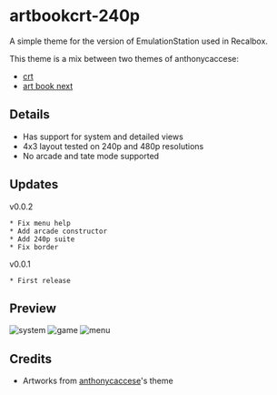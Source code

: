 # artbookcrt-240p

A simple theme for the version of EmulationStation used in Recalbox.

This theme is a mix between two themes of anthonycaccese:
- [crt](https://github.com/anthonycaccese/es-theme-crt)
- [art book next](https://github.com/anthonycaccese/art-book-next-retropie)

## Details

* Has support for system and detailed views
* 4x3 layout tested on 240p and 480p resolutions
* No arcade and tate mode supported

## Updates

v0.0.2

```
* Fix menu help
* Add arcade constructor
* Add 240p suite
* Fix border
```

v0.0.1

```
* First release
```

## Preview

![system](https://i.ibb.co/f8N7PBS/screenshot-2024-01-01-T22-08-00-041-Z.png)
![game](https://i.ibb.co/xgryK9f/screenshot-2024-01-01-T22-08-51-539-Z.png)
![menu](https://i.ibb.co/wJNt9qN/screenshot-2024-01-01-T22-08-29-696-Z.png)

## Credits

* Artworks from [anthonycaccese](https://github.com/anthonycaccese)'s theme
